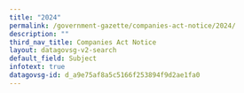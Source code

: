 ```yaml
---
title: "2024"
permalink: /government-gazette/companies-act-notice/2024/
description: ""
third_nav_title: Companies Act Notice
layout: datagovsg-v2-search
default_field: Subject
infotext: true
datagovsg-id: d_a9e75af8a5c5166f253894f9d2ae1fa0
---
```

